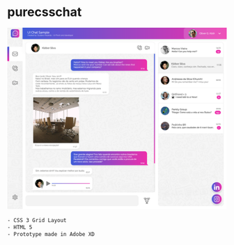 # purecsschat

![Screenshot](/img/screenshot.png)
```
- CSS 3 Grid Layout
- HTML 5
- Prototype made in Adobe XD 
```